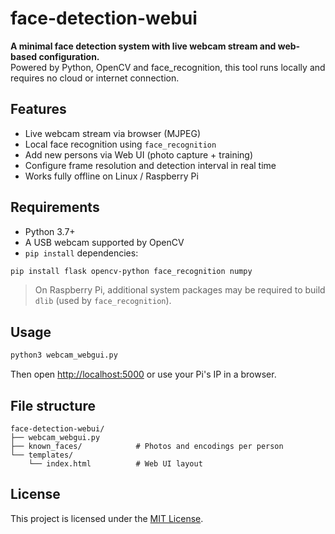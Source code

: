 # face-detection-webui

**A minimal face detection system with live webcam stream and web-based configuration.**  
Powered by Python, OpenCV and face_recognition, this tool runs locally and requires no cloud or internet connection.

## Features

- Live webcam stream via browser (MJPEG)
- Local face recognition using `face_recognition`
- Add new persons via Web UI (photo capture + training)
- Configure frame resolution and detection interval in real time
- Works fully offline on Linux / Raspberry Pi

## Requirements

- Python 3.7+
- A USB webcam supported by OpenCV
- `pip install` dependencies:

```bash
pip install flask opencv-python face_recognition numpy
```

> On Raspberry Pi, additional system packages may be required to build `dlib` (used by `face_recognition`).

## Usage

```bash
python3 webcam_webgui.py
```

Then open [http://localhost:5000](http://localhost:5000) or use your Pi's IP in a browser.

## File structure

```
face-detection-webui/
├── webcam_webgui.py
├── known_faces/            # Photos and encodings per person
└── templates/
    └── index.html          # Web UI layout
```

## License

This project is licensed under the [MIT License](LICENSE).